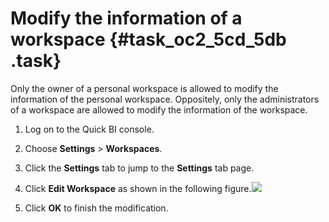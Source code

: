 # Modify the information of a workspace {#task_oc2_5cd_5db .task}

Only the owner of a personal workspace is allowed to modify the information of the personal workspace. Oppositely, only the administrators of a workspace are allowed to modify the information of the workspace.

1.  Log on to the Quick BI console.
2.  Choose **Settings** \> **Workspaces**.
3.  Click the **Settings** tab to jump to the **Settings** tab page.
4.  Click **Edit Workspace** as shown in the following figure.![](http://static-aliyun-doc.oss-cn-hangzhou.aliyuncs.com/assets/img/9160/15580783991124_en-US.png)


5.  Click **OK** to finish the modification.

